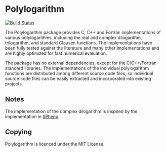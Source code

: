 Polylogarithm
=============

[![Build Status](https://travis-ci.org/Expander/polylogarithm.svg?branch=master)](https://travis-ci.org/Expander/polylogarithm)

The Polylogarithm package provides C, C++ and Fortran implementations
of various polylogarithms, including the real and complex dilogarithm,
trilogarithm, and standard Clausen functions.  The implementations
have been fully tested against the literature and many other
implementations and are highly optimized for fast numerical
evaluation.

The package has no external dependencies, except for the C/C++/Fortran
standard libraries.  The implementations of the individual polylogarithm
functions are distributed among different source code files, so
individual source code files can be easily extracted and incorporated
into existing projects.


Notes
-----

The implementation of the complex dilogarithm is inspired by the
implementation in [SPheno](https://spheno.hepforge.org/).


Copying
-------

Polylogarithm is licenced under the MIT License.
